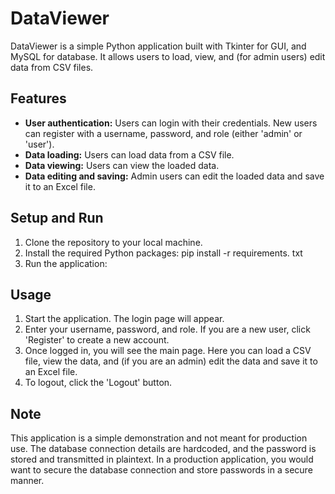 # DataViewer

DataViewer is a simple Python application built with Tkinter for GUI, and MySQL for database. It allows users to load, view, and (for admin users) edit data from CSV files.

## Features

- **User authentication:** Users can login with their credentials. New users can register with a username, password, and role (either 'admin' or 'user').
- **Data loading:** Users can load data from a CSV file.
- **Data viewing:** Users can view the loaded data.
- **Data editing and saving:** Admin users can edit the loaded data and save it to an Excel file.

## Setup and Run

1. Clone the repository to your local machine.
2. Install the required Python packages: pip install -r requirements. txt
3. Run the application:


## Usage

1. Start the application. The login page will appear.
2. Enter your username, password, and role. If you are a new user, click 'Register' to create a new account.
3. Once logged in, you will see the main page. Here you can load a CSV file, view the data, and (if you are an admin) edit the data and save it to an Excel file.
4. To logout, click the 'Logout' button.

## Note

This application is a simple demonstration and not meant for production use. The database connection details are hardcoded, and the password is stored and transmitted in plaintext. In a production application, you would want to secure the database connection and store passwords in a secure manner.